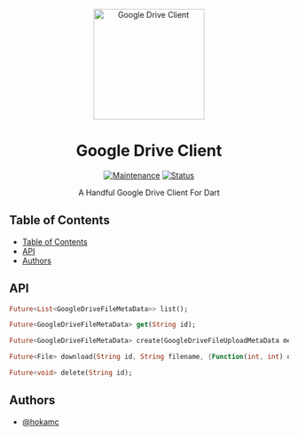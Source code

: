 <p align="center">
<img src="https://www.flaticon.com/svg/static/icons/svg/2111/2111436.svg"  width="200" alt="Google Drive Client"></a>
</p>
<h1 align="center">Google Drive Client</h1>

<div align="center">

[![Maintenance](https://img.shields.io/badge/Maintained%3F-yes-green.svg)]()
[![Status](https://img.shields.io/badge/status-active-success.svg)]()

</div>

<p align="center"> 
A Handful Google Drive Client For Dart
<br></p>

## Table of Contents

- [Table of Contents](#table-of-contents)
- [API](#api)
- [Authors](#authors)

## API

```dart
Future<List<GoogleDriveFileMetaData>> list();

Future<GoogleDriveFileMetaData> get(String id);

Future<GoogleDriveFileMetaData> create(GoogleDriveFileUploadMetaData metaData, File file, {Function(int, int) onUploadProgress});

Future<File> download(String id, String filename, {Function(int, int) onDownloadProgress});

Future<void> delete(String id);
```

## Authors

- [@hokamc](https://github.com/hokamc)
